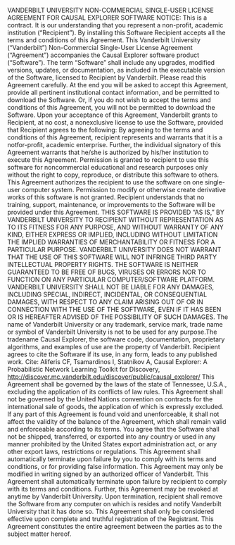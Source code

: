 VANDERBILT UNIVERSITY
NON-COMMERCIAL SINGLE-USER LICENSE AGREEMENT
FOR CAUSAL EXPLORER SOFTWARE
NOTICE: This is a contract. It is our understanding that you represent a non-profit, academic
institution (“Recipient”). By installing this Software Recipient accepts all the terms and conditions
of this Agreement.
This Vanderbilt University (“Vanderbilt”) Non-Commercial Single-User License Agreement
(“Agreement”) accompanies the Causal Explorer software product (“Software”). The term
“Software” shall include any upgrades, modified versions, updates, or documentation, as included in
the executable version of the Software, licensed to Recipient by Vanderbilt. Please read this
Agreement carefully. At the end you will be asked to accept this Agreement, provide all pertinent
institutional contact information, and be permitted to download the Software. Or, if you do not wish
to accept the terms and conditions of this Agreement, you will not be permitted to download the
Software.
Upon your acceptance of this Agreement, Vanderbilt grants to Recipient, at no cost, a nonexclusive
license to use the Software, provided that Recipient agrees to the following:
By agreeing to the terms and conditions of this Agreement, recipient represents and warrants that it is a notfor-profit, academic enterprise. Further, the individual signatory of this Agreement warrants that he/she is
authorized by his/her institution to execute this Agreement.
Permission is granted to recipient to use this software for noncommercial educational and research purposes
only without the right to copy, reproduce, or distribute this software to others. This Agreement authorizes the
recipient to use the software on one single-user computer system. Permission to modify or otherwise create
derivative works of this software is not granted.
Recipient understands that no training, support, maintenance, or improvements to the Software will be
provided under this Agreement.
THIS SOFTWARE IS PROVIDED “AS IS,” BY VANDERBILT UNIVERSITY TO RECIPIENT
WITHOUT REPRESENTATION AS TO ITS FITNESS FOR ANY PURPOSE, AND WITHOUT
WARRANTY OF ANY KIND, EITHER EXPRESS OR IMPLIED, INCLUDING WITHOUT LIMITATION
THE IMPLIED WARRANTIES OF MERCHANTABILITY OR FITNESS FOR A PARTICULAR
PURPOSE. VANDERBILT UNIVERSITY DOES NOT WARRANT THAT THE USE OF THIS
SOFTWARE WILL NOT INFRINGE THIRD PARTY INTELLECTUAL PROPERTY RIGHTS. THE
SOFTWARE IS NEITHER GUARANTEED TO BE FREE OF BUGS, VIRUSES OR ERRORS NOR TO
FUNCTION ON ANY PARTICULAR COMPUTER/SOFTWARE PLATFORM. VANDERBILT
UNIVERSITY SHALL NOT BE LIABLE FOR ANY DAMAGES, INCLUDING SPECIAL, INDIRECT,
INCIDENTAL, OR CONSEQUENTIAL DAMAGES, WITH RESPECT TO ANY CLAIM ARISING OUT
OF OR IN CONNECTION WITH THE USE OF THE SOFTWARE, EVEN IF IT HAS BEEN OR IS
HEREAFTER ADVISED OF THE POSSIBILITY OF SUCH DAMAGES.
The name of Vanderbilt University or any trademark, service mark, trade name or symbol of Vanderbilt
University is not to be used for any purpose.The tradename Causal Explorer, the software code, documentation, proprietary algorithms, and examples of
use are the property of Vanderbilt.
Recipient agrees to cite the Software if its use, in any form, leads to any published work. Cite: Aliferis CF,
Tsamardinos I, Statnikov A, Causal Explorer: A Probabilistic Network Learning Toolkit for Discovery,
http://discover.mc.vanderbilt.edu/discover/public/causal_explorer/
This Agreement shall be governed by the laws of the state of Tennessee, U.S.A., excluding the application of
its conflicts of law rules. This Agreement shall not be governed by the United Nations convention on
contracts for the international sale of goods, the application of which is expressly excluded. If any part of this
Agreement is found void and unenforceable, it shall not affect the validity of the balance of the Agreement,
which shall remain valid and enforceable according to its terms. You agree that the Software shall not be
shipped, transferred, or exported into any country or used in any manner prohibited by the United States
export administration act, or any other export laws, restrictions or regulations. This Agreement shall
automatically terminate upon failure by you to comply with its terms and conditions, or for providing false
information. This Agreement may only be modified in writing signed by an authorized officer of Vanderbilt.
This Agreement shall automatically terminate upon failure by recipient to comply with its terms and
conditions. Further, this Agreement may be revoked at anytime by Vanderbilt University. Upon termination,
recipient shall remove the Software from any computer on which is resides and notify Vanderbilt University
that it has done so.
This Agreement shall only be considered effective upon complete and truthful registration of the Registrant.
This Agreement constitutes the entire agreement between the parties as to the subject matter hereof.
